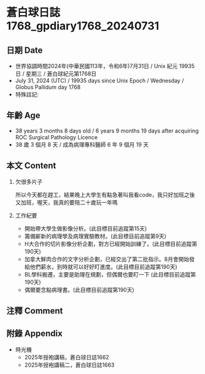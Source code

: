 [_metadata_:encoding]: - "utf-8"
[_metadata_:language]: - "zh-Hant-TW"
[_metadata_:fileformat]: - "markdown"
[_metadata_:MIME_type]: - "text/plain"
[_metadata_:markdown_version]: - "commonmark version 0.30"
[_metadata_:markdown_spec]: - "https://spec.commonmark.org/0.30/"

# 蒼白球日誌1768_gpdiary1768_20240731 #

## 日期 Date ##

* 世界協調時間2024年(中華民國113年，令和6年)7月31日 / Unix 紀元 19935 日 / 星期三 / 蒼白球紀元第1768日
* July 31, 2024 (UTC) / 19935 days since Unix Epoch / Wednesday / Globus Pallidum day 1768
* 特殊註記:

## 年齡 Age ##

* 38 years 3 months 8 days old / 6 years 9 months 19 days after acquiring ROC Surgical Pathology Licence
* 38 歲 3 個月 8 天 / 成為病理專科醫師 6 年 9 個月 19 天

## 本文 Content ##

1. 欠很多片子

    所以今天都在趕工，結果晚上大學生有點急著叫我看code，我只好加班之後又加班，喔天，我真的要陪二十歲玩一年嗎

2. 工作紀要

    - 開始帶大學生做影像分析。(此目標目前追蹤第15天)
    - 籌備嶄新的病理學及病理實驗教材。(此目標目前追蹤第9天)
    - H大合作的切片影像分析企劃，對方已經開始訓練了。(此目標目前追蹤第190天)
    - 加拿大鮮肉合作的文字分析企劃，已經交出了第二批指示。8月會開始發給他們薪水，到時就可以好好盯進度。(此目標目前追蹤第190天)
    - BL學科搬遷，主要是助理在規劃，但偶爾也要盯一下 (此目標目前追蹤第190天)
    - 偶爾要念點病理書。(此目標目前追蹤第190天)

## 注釋 Comment ##


## 附錄 Appendix ##

* 時光機
    - 2025年授袍講稿，蒼白球日誌1662
    - 2025年授袍講稿二，蒼白球日誌1663
